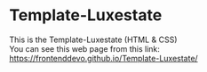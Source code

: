 # Template-Luxestate
This is the Template-Luxestate (HTML &amp; CSS)
<br/>
You can see this web page from this link: https://frontenddevo.github.io/Template-Luxestate/
